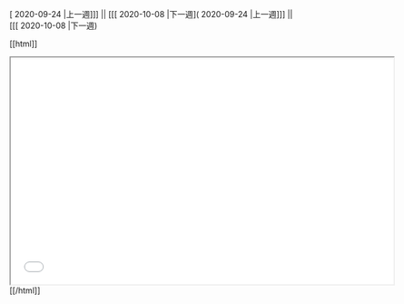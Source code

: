 [ 2020-09-24 |上一週]]] || [[[ 2020-10-08 |下一週]( 2020-09-24 |上一週]]] || [[[ 2020-10-08 |下一週)



[[html]]
<iframe src='<http://pad.hackingthursday.org>  ?showControls=true&showChat=true&showLineNumbers=true&useMonospaceFont=false' width=675 height=400></iframe>
[[/html]]